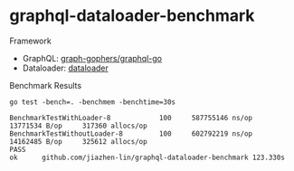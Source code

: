 # graphql-dataloader-benchmark

Framework
 - GraphQL: [graph-gophers/graphql-go](https://github.com/graph-gophers/graphql-go)
 - Dataloader: [dataloader](https://github.com/graph-gophers/dataloader)

Benchmark Results

```
go test -bench=. -benchmem -benchtime=30s

BenchmarkTestWithLoader-8      	     100	 587755146 ns/op	13771534 B/op	  317360 allocs/op
BenchmarkTestWithoutLoader-8   	     100	 602792219 ns/op	14162485 B/op	  325612 allocs/op
PASS
ok  	github.com/jiazhen-lin/graphql-dataloader-benchmark	123.330s
```
